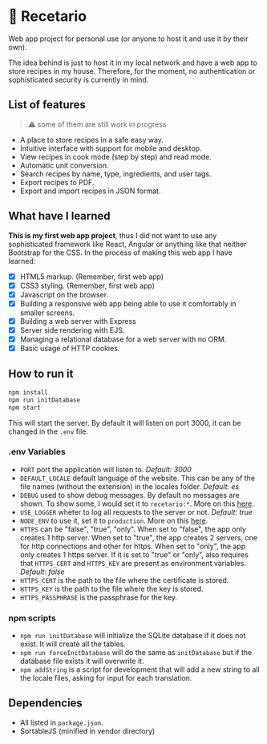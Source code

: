 # 🍗 Recetario

Web app project for personal use (or anyone to host it and use it by their own).

The idea behind is just to host it in my local network and have a web app to store recipes
in my house. Therefore, for the moment, no authentication or sophisticated security is
currently in mind.

## List of features

> ⚠️ some of them are still work in progress

- A place to store recipes in a safe easy way.
- Intuitive interface with support for mobile and desktop.
- View recipes in cook mode (step by step) and read mode.
- Automatic unit conversion.
- Search recipes by name, type, ingredients, and user tags.
- Export recipes to PDF.
- Export and import recipes in JSON format.

## What have I learned

**This is my first web app project**, thus I did not want to use any sophisticated framework like React, Angular or anything like that neither Bootstrap for the CSS. In the process of making this web app I have learned:

- [x] HTML5 markup. (Remember, first web app)
- [x] CSS3 styling. (Remember, first web app)
- [x] Javascript on the browser.
- [x] Building a responsive web app being able to use it comfortably in smaller screens.
- [x] Building a web server with Express
- [x] Server side rendering with EJS.
- [x] Managing a relational database for a web server with no ORM.
- [x] Basic usage of HTTP cookies.

## How to run it

```sh
npm install
npm run initDatabase
npm start
```

This will start the server. By default it will listen on port 3000, it can be changed in the `.env` file.

### .env Variables

- `PORT` port the application will listen to. *Default: 3000*
- `DEFAULT_LOCALE` default language of the website. This can be any of the file names (without the extension) in the locales folder. *Default: es*
- `DEBUG` used to show debug messages. By default no messages are shown. To show some, I would set it to `recetario:*`. More on this [here](https://github.com/visionmedia/debug).
- `USE_LOGGER` wheter to log all requests to the server or not. *Default: true*
- `NODE_ENV` to use it, set it to `production`. More on this [here](https://expressjs.com/en/advanced/best-practice-performance.html#set-node_env-to-production).
- `HTTPS` can be "false", "true", "only". When set to "false", the app only creates 1 http server. When set to "true", the app creates 2 servers, one for http connections and other for https. When set to "only", the app only creates 1 https server. If it is set to "true" or "only", also requires that `HTTPS_CERT` and `HTTPS_KEY` are present as environment variables. *Default: false*
- `HTTPS_CERT` is the path to the file where the certificate is stored.
- `HTTPS_KEY` is the path to the file where the key is stored.
- `HTTPS_PASSPHRASE` is the passphrase for the key.

### npm scripts

- `npm run initDatabase` will initialize the SQLite database if it does not exist. It will create all the tables.
- `npm run forceInitDatabase` will do the same as `initDatabase` but if the database file exists it will overwrite it.
- `npm addString` is a script for development that will add a new string to all the locale files, asking for input for each translation.

## Dependencies

- All listed in `package.json`.
- SortableJS (minified in vendor directory)
